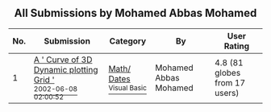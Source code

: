 ﻿<div align="center">

## All Submissions by Mohamed Abbas Mohamed

</div>

No.  | Submission | Category | By   | User Rating
---- | ---------- | -------- | ---- | -----------
1 | [A   ' Curve of 3D Dynamic plotting Grid '<br /><sup>2002-06-08 02:00:52</sup>](https://github.com/Planet-Source-Code/mohamed-abbas-mohamed-a-curve-of-3d-dynamic-plotting-grid__1-31724) | [Math/ Dates<br /><sup>Visual Basic</sup>](../ByCategory/math-dates__1-37.md) | Mohamed Abbas Mohamed | 4.8 (81 globes from 17 users)

